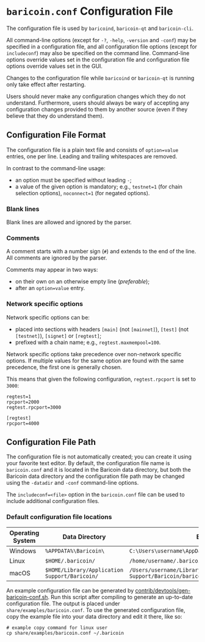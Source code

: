 # `baricoin.conf` Configuration File

The configuration file is used by `baricoind`, `baricoin-qt` and `baricoin-cli`.

All command-line options (except for `-?`, `-help`, `-version` and `-conf`) may be specified in a configuration file, and all configuration file options (except for `includeconf`) may also be specified on the command line. Command-line options override values set in the configuration file and configuration file options override values set in the GUI.

Changes to the configuration file while `baricoind` or `baricoin-qt` is running only take effect after restarting.

Users should never make any configuration changes which they do not understand. Furthermore, users should always be wary of accepting any configuration changes provided to them by another source (even if they believe that they do understand them).

## Configuration File Format

The configuration file is a plain text file and consists of `option=value` entries, one per line. Leading and trailing whitespaces are removed.

In contrast to the command-line usage:
- an option must be specified without leading `-`;
- a value of the given option is mandatory; e.g., `testnet=1` (for chain selection options), `noconnect=1` (for negated options).

### Blank lines

Blank lines are allowed and ignored by the parser.

### Comments

A comment starts with a number sign (`#`) and extends to the end of the line. All comments are ignored by the parser.

Comments may appear in two ways:
- on their own on an otherwise empty line (_preferable_);
- after an `option=value` entry.

### Network specific options

Network specific options can be:
- placed into sections with headers `[main]` (not `[mainnet]`), `[test]` (not `[testnet]`), `[signet]` or `[regtest]`;
- prefixed with a chain name; e.g., `regtest.maxmempool=100`.

Network specific options take precedence over non-network specific options.
If multiple values for the same option are found with the same precedence, the
first one is generally chosen.

This means that given the following configuration, `regtest.rpcport` is set to `3000`:

```
regtest=1
rpcport=2000
regtest.rpcport=3000

[regtest]
rpcport=4000
```

## Configuration File Path

The configuration file is not automatically created; you can create it using your favorite text editor. By default, the configuration file name is `baricoin.conf` and it is located in the Baricoin data directory, but both the Baricoin data directory and the configuration file path may be changed using the `-datadir` and `-conf` command-line options.

The `includeconf=<file>` option in the `baricoin.conf` file can be used to include additional configuration files.

### Default configuration file locations

Operating System | Data Directory | Example Path
-- | -- | --
Windows | `%APPDATA%\Baricoin\` | `C:\Users\username\AppData\Roaming\Baricoin\baricoin.conf`
Linux | `$HOME/.baricoin/` | `/home/username/.baricoin/baricoin.conf`
macOS | `$HOME/Library/Application Support/Baricoin/` | `/Users/username/Library/Application Support/Baricoin/baricoin.conf`

An example configuration file can be generated by [contrib/devtools/gen-baricoin-conf.sh](../contrib/devtools/gen-baricoin-conf.sh).
Run this script after compiling to generate an up-to-date configuration file.
The output is placed under `share/examples/baricoin.conf`.
To use the generated configuration file, copy the example file into your data directory and edit it there, like so:

```
# example copy command for linux user
cp share/examples/baricoin.conf ~/.baricoin
```
